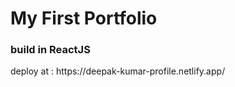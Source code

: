 <h1>My First Portfolio</h1>
<h3> build in ReactJS </h3>
deploy at : https://deepak-kumar-profile.netlify.app/
